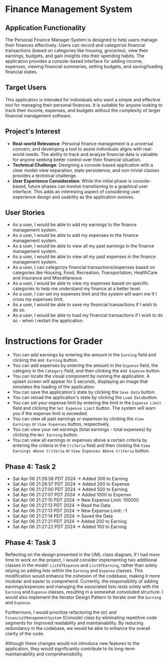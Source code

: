# Finance Management System

## Application Functionality ##

The Personal Finance Manager System is designed to 
help users manage their finances effectively. Users can 
record and categorize financial transactions (based on categories like housing,
groceries), view their earnings,  budgets, and gain insights into their spending 
habits. The application provides a console-based interface for adding income,
expenses, viewing financial summaries, setting budgets, and saving/loading 
financial states.

## Target Users ##

This application is intended for individuals who want a simple and 
effective tool for managing their personal finances. It is suitable 
for anyone looking to track their income, expenses, and budgets without 
the complexity of larger financial management software.

## Project's Interest

- **Real-world Relevance**: Personal finance management is a universal concern,
and developing a tool to assist individuals aligns with real-world needs.
The ability to track and analyze financial data is valuable for anyone 
seeking better control over their financial situation.
- **Technical Challenge**: Designing a console-based application with a clear 
model-view separation, state persistence, and non-trivial classes provides
a technical challenge.
- **User Experience Consideration**: While the initial phase is console-based,
future phases can involve transitioning to a graphical user interface. 
This adds an interesting aspect of considering user experience design 
and usability as the application evolves.

## User Stories ##

- As a user, I would be able to add my earnings to the finance management system.
- As a user, I would be able to add my expenses to the finance management system.
- As a user, I would be able to view all my past earnings in the finance management system.
- As a user, I would be able to view all my past expenses in the finance management system.
- As a user, I can categorize financial transactions/expenses  based on categories like
  Housing, Food, Recreation, Transportation, HealthCare and Insurance and Miscellaneous
- As a user, I would be able to view my expenses based on specific categories to help me understand 
my finance at a better level.
- As a user, I can set my expenses limit and the system will warn me if I cross
my expenses limit.
- As a user, I would be able to save my financial transactions if I wish to do so.
- As a user, I would be able to load my financial transactions if I wish to do so - when I restart the application.

# Instructions for Grader

- You can add earnings by entering the amount in the `Earning` field and clicking the `Add Earning` button.
- You can add expenses by entering the amount in the `Expense` field, the category in the `Category` field, 
and then clicking the `Add Expense` button.
- You can locate the visual component by running the application. A splash screen will appear for 5 seconds, 
displaying an image that simulates the loading of the application.
- You can save the application's state by clicking the `Save Data` button.
- You can reload the application's state by clicking the `Load Data`button.
- You can set your expense limit by entering the limit in the `Expense Limit` field and clicking the
`Set Expense Limit` button. The system will warn you if the expense limit is exceeded.
- You can view all past earnings or expenses by clicking the `View Earnings` or `View Expenses` button, respectively.
- You can view your net earnings (total earnings - total expenses) by clicking the `Net Earning` button.
- You can view all earnings or expenses above a certain criteria by entering the criteria in the `Criteria` field
and then clicking the `View Earnings Above Criteria` or `View Expenses Above Criteria` button.

## Phase 4: Task 2 ##

- Sat Apr 06 21:26:56 PDT 2024 -> Added 300 to Earning
- Sat Apr 06 21:26:57 PDT 2024 -> Added 200 to Expense
- Sat Apr 06 21:27:00 PDT 2024 -> Added 500 to Earning
- Sat Apr 06 21:27:07 PDT 2024 -> Added 1000 to Expense
- Sat Apr 06 21:27:10 PDT 2024 -> New Expense Limit: 100000
- Sat Apr 06 21:27:13 PDT 2024 -> Read the Data
- Sat Apr 06 21:27:13 PDT 2024 -> New Expense Limit: -1
- Sat Apr 06 21:27:14 PDT 2024 -> Saved the Data
- Sat Apr 06 21:27:21 PDT 2024 -> Added 200 to Earning
- Sat Apr 06 21:27:22 PDT 2024 -> Added 100 to Earning

## Phase 4: Task 3 ##
Reflecting on the design presented in the UML class diagram, if I had more time to work on the project, I would 
consider implementing two additional classes in the model: `ListOfExpense` and `ListOfEarning`, rather than
solely relying on adding lists within the `Earning` and `Expense` classes. This modification would enhance the 
cohesion of the  codebase, making it more modular and easier to comprehend. Currently, the responsibility of 
adding earnings/expenses and managing the associated lists rests solely with the `Earning` and `Expense` classes, 
resulting in a somewhat convoluted structure. I would also implement the Iterator Design Pattern to Iterate over the
`Earning` and `Expense`.

Furthermore, I would prioritize refactoring the `GUI` and `FinancialManagementSystem` (Console) class by eliminating
repetitive code segments for improved readability and maintainability. By reducing redundancy 
in the codebase, we would be able to enhance the overall clarity of the code.

Although these changes would not introduce new features to the application, they 
would significantly contribute to its long-term maintainability and comprehensibility.
